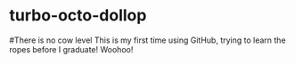 # turbo-octo-dollop
#There is no cow level
This is my first time using GitHub, trying to learn the ropes before I graduate!  Woohoo!
